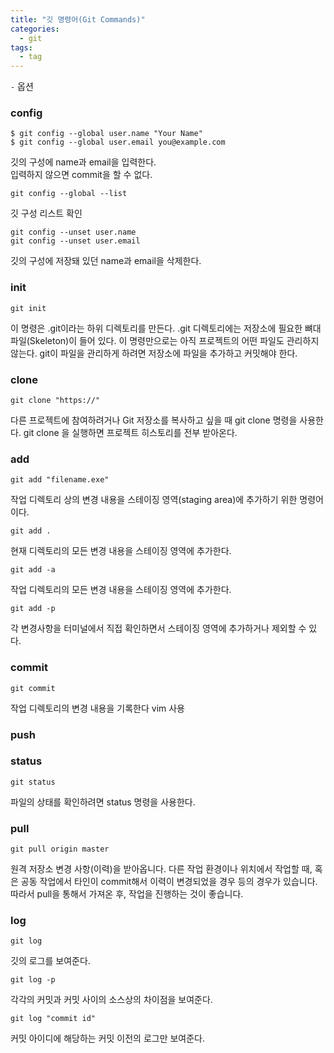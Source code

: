 ```yaml
---
title: "깃 명령어(Git Commands)"
categories:
  - git
tags:
  - tag
---
```


`-`
옵션

### config
```
$ git config --global user.name "Your Name"
$ git config --global user.email you@example.com
```
깃의 구성에 name과 email을 입력한다.  
입력하지 않으면 commit을 할 수 없다.
```
git config --global --list
```
깃 구성 리스트 확인
```
git config --unset user.name
git config --unset user.email
```
깃의 구성에 저장돼 있던 name과 email을 삭제한다.

### init
```
git init
```
이 명령은 .git이라는 하위 디렉토리를 만든다. .git 디렉토리에는 저장소에 필요한 뼈대 파일(Skeleton)이 들어 있다. 이 명령만으로는 아직 프로젝트의 어떤 파일도 관리하지 않는다.
git이 파일을 관리하게 하려면 저장소에 파일을 추가하고 커밋해야 한다.

### clone
```
git clone "https://"
```
다른 프로젝트에 참여하려거나 Git 저장소를 복사하고 싶을 때 git clone 명령을 사용한다.
git clone 을 실행하면 프로젝트 히스토리를 전부 받아온다.
### add
```
git add "filename.exe"
```
작업 디렉토리 상의 변경 내용을 스테이징 영역(staging area)에 추가하기 위한 명령어이다.
```
git add .
```
현재 디렉토리의 모든 변경 내용을 스테이징 영역에 추가한다.
```
git add -a
```
작업 디렉토리의 모든 변경 내용을 스테이징 영역에 추가한다.
```
git add -p
```
각 변경사항을 터미널에서 직접 확인하면서 스테이징 영역에 추가하거나 제외할 수 있다.
### commit
```
git commit
```
작업 디렉토리의 변경 내용을 기록한다 vim 사용
### push

### status
```
git status
```
파일의 상태를 확인하려면 status 명령을 사용한다.
### pull
```
git pull origin master
```
원격 저장소 변경 사항(이력)을 받아옵니다.
다른 작업 환경이나 위치에서 작업할 때, 혹은 공동 작업에서 타인이 commit해서 이력이 변경되었을 경우 등의 경우가 있습니다.
따라서 pull을 통해서 가져온 후, 작업을 진행하는 것이 좋습니다.

### log
```
git log
```
깃의 로그를 보여준다.
```
git log -p
```
각각의 커밋과 커밋 사이의 소스상의 차이점을 보여준다.
```
git log "commit id"
```
커밋 아이디에 해당하는 커밋 이전의 로그만 보여준다.
